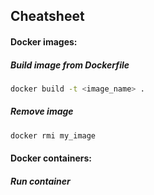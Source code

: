 ## Cheatsheet

#### Docker images:

##### Build image from Dockerfile

```bash
docker build -t <image_name> .
```

##### Remove image

```bash
docker rmi my_image
```

#### Docker containers:

##### Run container
